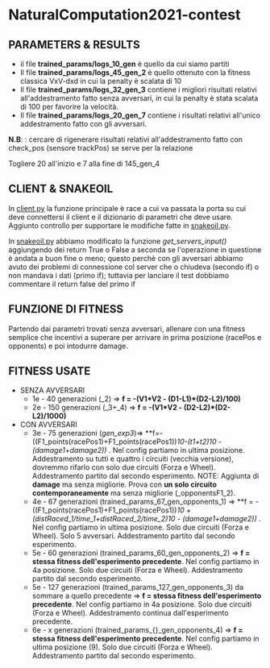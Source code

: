 # NaturalComputation2021-contest

## PARAMETERS & RESULTS
* il file **trained_params/logs_10_gen** è quello da cui siamo partiti
* Il file **trained_params/logs_45_gen_2** è quello ottenuto con la fitness classica VxV-dxd in cui la penalty è scalata di 10
* Il file **trained_params/logs_32_gen_3** contiene i migliori risultati relativi all'addestramento fatto senza avversari, in cui la penalty è stata scalata di 100 per favorire la velocità.
* Il file **trained_params/logs_20_gen_7** contiene i risultati relativi all'unico addestramento fatto con gli avversari.

**N.B**: : cercare di rigenerare risultati relativi all'addestramento fatto con check_pos (sensore trackPos) se serve per la relazione

Togliere 20 all'inizio e 7 alla fine di 145_gen_4

## CLIENT & SNAKEOIL
In [client.py](client.py) la funzione principale è race a cui va passata la porta su cui deve connettersi il client e il dizionario di parametri che deve usare. Aggiunto controllo per supportare le modifiche fatte in [snakeoil.py](snakeoil.py).

In [snakeoil.py](snakeoil.py) abbiamo modificato la funzione *get_servers_input()* aggiungendo dei return True o False a seconda se l'operazione in questione è andata a buon fine o meno; questo perchè con gli avversari abbiamo avuto dei problemi di connessione col server che o chiudeva (secondo if) o non mandava i dati (primo if); tuttavia per lanciare il test dobbiamo commentare il return false del primo if

## FUNZIONE DI FITNESS
Partendo dai parametri trovati senza avversari, allenare con una fitness semplice che incentivi a superare per arrivare in prima posizione (racePos e opponents) e poi intodurre damage.

## FITNESS USATE
* SENZA AVVERSARI
  * 1e - 40 generazioni (_2) => **f = -(V1\*V2 - (D1-L1)\*(D2-L2)/100)** 
  * 2e - 150 generazioni (_3+_4) => **f = -(V1\*V2 - (D2-L2)\*(D2-L2)/1000)**
* CON AVVERSARI
  * 3e - 75 generazioni (_gen_exp3_)=> **f=-((F1_points(racePos1)+F1_points(racePos1))*10-(t1+t2)*10 -(damage1+damage2))** . Nel config partiamo in ultima posizione. Addestramento su tutti e quattro i circuiti (vecchia versione), dovremmo rifarlo con solo due circuiti (Forza e Wheel). Addestramento partito dal secondo esperimento. NOTE: Aggiunta di **damage** ma senza migliorie. Prova con **un solo circuito contemporaneamente** ma senza migliorie (_opponentsF1_2).
  * 4e - 67 generazioni (trained_params_67_gen_opponents_1) => **f = -((F1_points(racePos1)+F1_points(racePos1))*10 + (distRaced_1/time_1+distRaced_2/time_2)*10 - (damage1+damage2))** . Nel config partiamo in ultima posizione. Solo due circuiti (Forza e Wheel). Solo 5 avversari. Addestramento partito dal secondo esperimento.
  * 5e - 60 generazioni (trained_params_60_gen_opponents_2) => **f = stessa fitness dell'esperimento precedente**. Nel config partiamo in 4a posizione.  Solo due circuiti (Forza e Wheel). Addestramento partito dal secondo esperimento.
  * 5e - 127 generazioni (trained_params_127_gen_opponents_3) da sommare a quello precedente => **f = stessa fitness dell'esperimento precedente**. Nel config partiamo in 4a posizione.  Solo due circuiti (Forza e Wheel). Addestramento continua dall'esperimento precedente.
  * 6e - x generazioni (trained_params_{}_gen_opponents_4) => **f = stessa fitness dell'esperimento precedente**. Nel config partiamo in ultima posizione (9).  Solo due circuiti (Forza e Wheel). Addestramento partito dal secondo esperimento.
